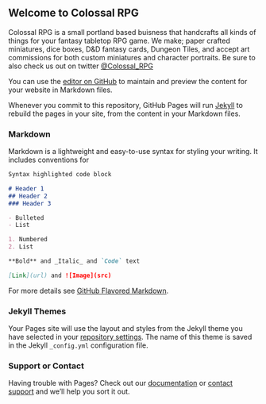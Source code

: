 ## Welcome to Colossal RPG

Colossal RPG is a small portland based buisness that handcrafts all kinds of things for your fantasy tabletop RPG game. We make; paper crafted miniatures, dice boxes, D&D fantasy cards, Dungeon Tiles, and accept art commissions for both custom miniatures and character portraits. Be sure to also check us out on twitter [@Colossal_RPG](https://twitter.com/Colossal_RPG) 


You can use the [editor on GitHub](https://github.com/Joshkmalone18/joshkmalone18.github.io/edit/master/index.md) to maintain and preview the content for your website in Markdown files.

Whenever you commit to this repository, GitHub Pages will run [Jekyll](https://jekyllrb.com/) to rebuild the pages in your site, from the content in your Markdown files.

### Markdown

Markdown is a lightweight and easy-to-use syntax for styling your writing. It includes conventions for

```markdown
Syntax highlighted code block

# Header 1
## Header 2
### Header 3

- Bulleted
- List

1. Numbered
2. List

**Bold** and _Italic_ and `Code` text

[Link](url) and ![Image](src)
```

For more details see [GitHub Flavored Markdown](https://guides.github.com/features/mastering-markdown/).

### Jekyll Themes

Your Pages site will use the layout and styles from the Jekyll theme you have selected in your [repository settings](https://github.com/Joshkmalone18/joshkmalone18.github.io/settings). The name of this theme is saved in the Jekyll `_config.yml` configuration file.

### Support or Contact

Having trouble with Pages? Check out our [documentation](https://help.github.com/categories/github-pages-basics/) or [contact support](https://github.com/contact) and we’ll help you sort it out.
